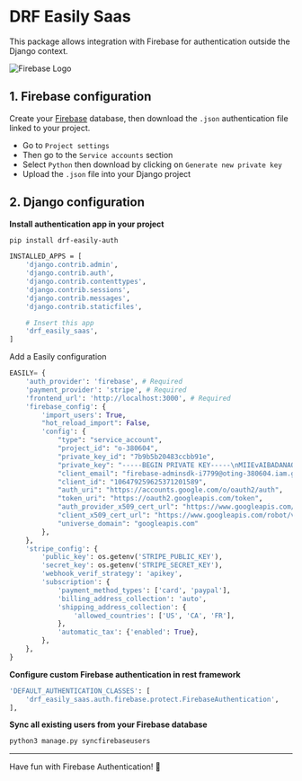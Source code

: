 # DRF Easily Saas

This package allows integration with Firebase for authentication outside the Django context.

![Firebase Logo](https://miro.medium.com/max/300/1*R4c8lHBHuH5qyqOtZb3h-w.png)

## 1. Firebase configuration

Create your [Firebase](https://console.firebase.google.com/) database, then download the `.json` authentication file linked to your project.

- Go to `Project settings`
- Then go to the `Service accounts` section
- Select `Python` then download by clicking on `Generate new private key`
- Upload the `.json` file into your Django project

## 2. Django configuration

**Install authentication app in your project**

```bash
pip install drf-easily-auth
```

```bash
INSTALLED_APPS = [
    'django.contrib.admin',
    'django.contrib.auth',
    'django.contrib.contenttypes',
    'django.contrib.sessions',
    'django.contrib.messages',
    'django.contrib.staticfiles',

    # Insert this app
    'drf_easily_saas',
]
```

Add a Easily configuration

```python
EASILY= {
    'auth_provider': 'firebase', # Required
    'payment_provider': 'stripe', # Required
    'frontend_url': 'http://localhost:3000', # Required
    'firebase_config': {
        'import_users': True,
        "hot_reload_import": False,
        'config': {
            "type": "service_account",
            "project_id": "o-380604",
            "private_key_id": "7b9b5b20483ccbb91e",
            "private_key": "-----BEGIN PRIVATE KEY-----\nMIIEvAIBADANAQEFAASCBKYwggSiAgEAAoIBAQC1Mv+HbJi7ObeG\nLGAhYXS7gf+O+9gMPYQWgM6KZqvd2dhvuqxyzqJYttz5o55YKBZTFDdY5Kped51f\nU273RylDA6\nWsbW9xyvgmVpbIbja29Lhc1H1Hymd4edFfDdee/d9LTF8g8QNHJ5LFx\n0DvORqNuNh0rM78sQS9l+g9PNdCoBTWxXE8BRvUCgYB2PXGAGCVDeesKxDyR3hwj\nVxR0un/5KMjJgpChhPBwNFLtar6WrgQVMYZomCwh9xjTAh/69lxtzaxJ+mvz3A8X\n1waeyUrsd+aBviq0Yz/6JVDghOkY5ZrptcR3Dg0hHLkEg0QLixmWebUQnZ6knW7z\n38m94Msowc2s2N6uYVE63g==\n-----END PRIVATE KEY-----\n",
            "client_email": "firebase-adminsdk-i7799@oting-380604.iam.gserviceaccount.com",
            "client_id": "106479259625371201589",
            "auth_uri": "https://accounts.google.com/o/oauth2/auth",
            "token_uri": "https://oauth2.googleapis.com/token",
            "auth_provider_x509_cert_url": "https://www.googleapis.com/oauth2/v1/certs",
            "client_x509_cert_url": "https://www.googleapis.com/robot/v1/metadata/x509/firebase-adminsdk-i7799%-380604.iam.gserviceaccount.com",
            "universe_domain": "googleapis.com"
        },
    },
    'stripe_config': {
        'public_key': os.getenv('STRIPE_PUBLIC_KEY'),
        'secret_key': os.getenv('STRIPE_SECRET_KEY'),
        'webhook_verif_strategy': 'apikey',
        'subscription': {
            'payment_method_types': ['card', 'paypal'],
            'billing_address_collection': 'auto',
            'shipping_address_collection': {
                'allowed_countries': ['US', 'CA', 'FR'],
            },
            'automatic_tax': {'enabled': True},
        },
    },
}
```


**Configure custom Firebase authentication in rest framework**

```bash
'DEFAULT_AUTHENTICATION_CLASSES': [
    'drf_easily_saas.auth.firebase.protect.FirebaseAuthentication',
],
```

**Sync all existing users from your Firebase database**

```bash
python3 manage.py syncfirebaseusers
```

---

Have fun with Firebase Authentication! 🚀
